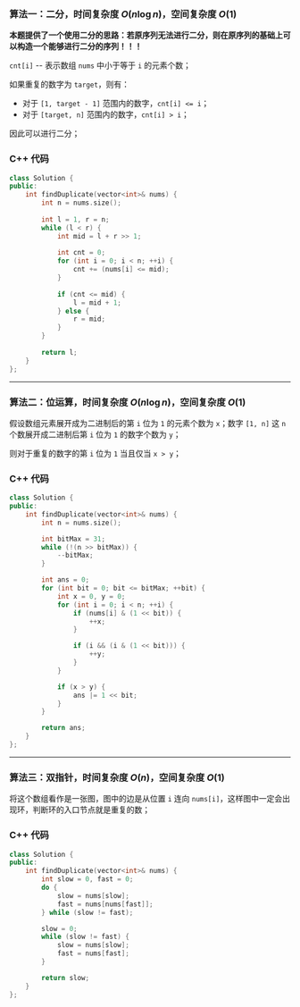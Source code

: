 ### 算法一：二分，时间复杂度 $O(n \log n)$，空间复杂度 $O(1)$

**本题提供了一个使用二分的思路：若原序列无法进行二分，则在原序列的基础上可以构造一个能够进行二分的序列！！！**

`cnt[i]` -- 表示数组 `nums` 中小于等于 `i` 的元素个数；

如果重复的数字为 `target`，则有：
+ 对于 `[1, target - 1]` 范围内的数字，`cnt[i] <= i`；
+ 对于 `[target, n]` 范围内的数字，`cnt[i] > i`；

因此可以进行二分；

### C++ 代码
```c++
class Solution {
public:
    int findDuplicate(vector<int>& nums) {
        int n = nums.size();
	
        int l = 1, r = n;
        while (l < r) {
            int mid = l + r >> 1;
            
            int cnt = 0;
            for (int i = 0; i < n; ++i) {
                cnt += (nums[i] <= mid);
            }
            
            if (cnt <= mid) {
                l = mid + 1;
            } else {
                r = mid;
            }
        }
        
        return l;
    }
};
```

---

### 算法二：位运算，时间复杂度 $O(n \log n)$，空间复杂度 $O(1)$

假设数组元素展开成为二进制后的第 `i` 位为 `1` 的元素个数为 `x`；数字 `[1, n]` 这 `n` 个数展开成二进制后第 `i` 位为 `1` 的数字个数为 `y`；

则对于重复的数字的第 `i` 位为 `1` 当且仅当 `x > y`；

### C++ 代码
```c++
class Solution {
public:
    int findDuplicate(vector<int>& nums) {
        int n = nums.size();

        int bitMax = 31;
        while (!(n >> bitMax)) {
            --bitMax;
        }

        int ans = 0;
        for (int bit = 0; bit <= bitMax; ++bit) {
            int x = 0, y = 0;
            for (int i = 0; i < n; ++i) {
                if (nums[i] & (1 << bit)) {
                    ++x;
                }

                if (i && (i & (1 << bit))) {
                    ++y;
                }
            }

            if (x > y) {
                ans |= 1 << bit;
            }
        }

        return ans;
    }
};
```

---

### 算法三：双指针，时间复杂度 $O(n)$，空间复杂度 $O(1)$

将这个数组看作是一张图，图中的边是从位置 `i` 连向 `nums[i]`，这样图中一定会出现环，判断环的入口节点就是重复的数；

### C++ 代码
```c++
class Solution {
public:
    int findDuplicate(vector<int>& nums) {
        int slow = 0, fast = 0;
        do {
            slow = nums[slow];
            fast = nums[nums[fast]];
        } while (slow != fast);

        slow = 0;
        while (slow != fast) {
            slow = nums[slow];
            fast = nums[fast];
        }

        return slow;
    }
};
```
